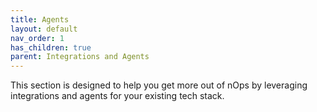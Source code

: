 ```yaml
---
title: Agents
layout: default
nav_order: 1
has_children: true
parent: Integrations and Agents
---
```


This section is designed to help you get more out of nOps by leveraging integrations and agents for your existing tech stack.

